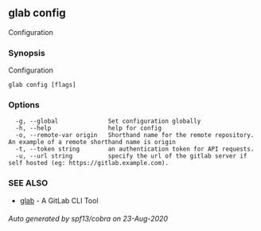 ## glab config

Configuration

### Synopsis

Configuration

```
glab config [flags]
```

### Options

```
  -g, --global              Set configuration globally
  -h, --help                help for config
  -o, --remote-var origin   Shorthand name for the remote repository. An example of a remote shorthand name is origin
  -t, --token string        an authentication token for API requests.
  -u, --url string          specify the url of the gitlab server if self hosted (eg: https://gitlab.example.com).
```

### SEE ALSO

* [glab](glab.md)	 - A GitLab CLI Tool

###### Auto generated by spf13/cobra on 23-Aug-2020
